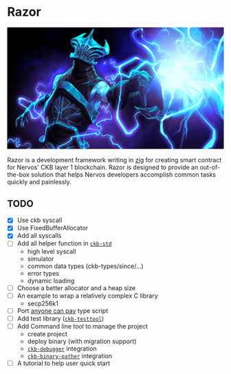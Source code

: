 
# Razor 

![Razor Dota2](./Razor.jpg)

Razor is a development framework writing in [zig][ziglang] for creating smart contract for Nervos' CKB layer 1 blockchain. Razor is designed to provide an out-of-the-box solution that helps Nervos developers accomplish common tasks quickly and painlessly.

## TODO
* [x] Use ckb syscall
* [x] Use FixedBufferAllocator
* [x] Add all syscalls
* [ ] Add all helper function in [`ckb-std`][ckb-std]
  - high level syscall
  - simulator
  - common data types (ckb-types/since/...)
  - error types
  - dynamic loading
* [ ] Choose a better allocator and a heap size
* [ ] An example to wrap a relatively complex C library
  - secp256k1
* [ ] Port [anyone can pay][anyone-can-pay] type script
* [ ] Add test library ([`ckb-testtool`][ckb-testtool])
* [ ] Add Command line tool to manage the project
  - create project
  - deploy binary (with migration support)
  - [`ckb-debugger`][ckb-debugger] integration
  - [`ckb-binary-pather`][ckb-binary-pather] integration
* [ ] A tutorial to help user quick start

[ziglang]: https://ziglang.org/
[capsule]: https://github.com/nervosnetwork/capsule
[ckb-std]: https://github.com/nervosnetwork/ckb-std
[ckb-testtool]: https://github.com/nervosnetwork/ckb-tool/tree/master/testtool
[ckb-debugger]: https://github.com/nervosnetwork/ckb-standalone-debugger
[ckb-binary-pather]: https://github.com/nervosnetwork/ckb-binary-patcher
[anyone-can-pay]: https://github.com/nervosnetwork/ckb-production-scripts/blob/6638022cb4768911d41d4bc3fc5a5e2a29b38476/c/anyone_can_pay.c
